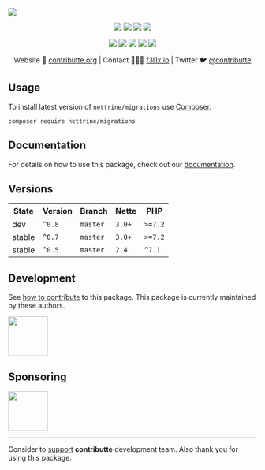 ![](https://heatbadger.now.sh/github/readme/nettrine/migrations/)

<p align=center>
  <a href="https://github.com/nettrine/migrations/actions"><img src="https://badgen.net/github/checks/nettrine/migrations/master?cache=300"></a>
  <a href="https://coveralls.io/r/nettrine/migrations"><img src="https://badgen.net/coveralls/c/github/nettrine/migrations?cache=300"></a>
  <a href="https://packagist.org/packages/nettrine/migrations"><img src="https://badgen.net/packagist/dm/nettrine/migrations"></a>
  <a href="https://packagist.org/packages/nettrine/migrations"><img src="https://badgen.net/packagist/v/nettrine/migrations"></a>
</p>
<p align=center>
  <a href="https://packagist.org/packages/nettrine/migrations"><img src="https://badgen.net/packagist/php/nettrine/migrations"></a>
  <a href="https://github.com/nettrine/migrations"><img src="https://badgen.net/github/license/nettrine/migrations"></a>
  <a href="https://bit.ly/ctteg"><img src="https://badgen.net/badge/support/gitter/cyan"></a>
  <a href="https://bit.ly/cttfo"><img src="https://badgen.net/badge/support/forum/yellow"></a>
  <a href="https://contributte.org/partners.html"><img src="https://badgen.net/badge/sponsor/donations/F96854"></a>
</p>

<p align=center>
Website 🚀 <a href="https://contributte.org">contributte.org</a> | Contact 👨🏻‍💻 <a href="https://f3l1x.io">f3l1x.io</a> | Twitter 🐦 <a href="https://twitter.com/contributte">@contributte</a>
</p>

## Usage

To install latest version of `nettrine/migrations` use [Composer](https://getcomposer.com).

```
composer require nettrine/migrations
```

## Documentation

For details on how to use this package, check out our [documentation](.docs).

## Versions

| State       | Version | Branch   | Nette  | PHP     |
|-------------|---------|----------|--------|---------|
| dev         | `^0.8`  | `master` | `3.0+` | `>=7.2` |
| stable      | `^0.7`  | `master` | `3.0+` | `>=7.2` |
| stable      | `^0.5`  | `master` | `2.4`  | `^7.1`  |

## Development

See [how to contribute](https://contributte.org) to this package. This package is currently maintained by these authors.

<a href="https://github.com/f3l1x">
    <img width="80" height="80" src="https://avatars2.githubusercontent.com/u/538058?v=3&s=80">
</a>

## Sponsoring

<a href="https://github.com/tlapnet">
  <img width="80" height="80" src="https://avatars1.githubusercontent.com/u/22914186?s=80&v=4">
</a>

-----

Consider to [support](https://contributte.org/partners.html) **contributte** development team.
Also thank you for using this package.
